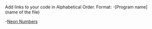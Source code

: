 Add links to your code in Alphabetical Order.
Format:
-[Program name](name of the file)


-[Neon Numbers](neon_numbers.py)
